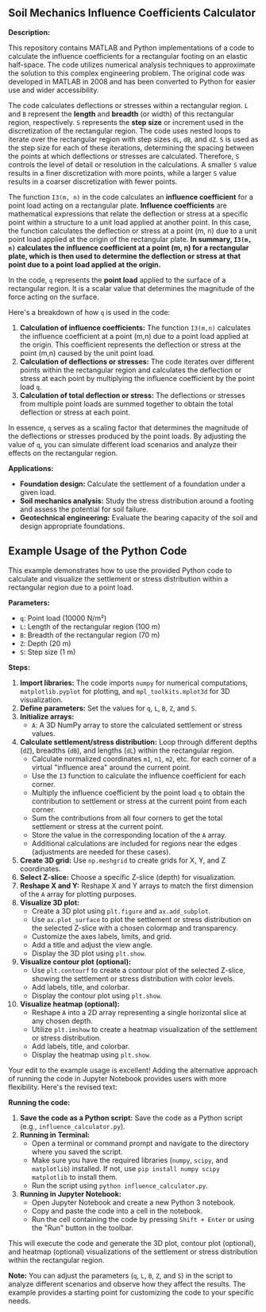 ## Soil Mechanics Influence Coefficients Calculator

**Description:**

This repository contains MATLAB and Python implementations of a code to calculate the influence coefficients for a rectangular footing on an elastic half-space. The code utilizes numerical analysis techniques to approximate the solution to this complex engineering problem. The original code was developed in MATLAB in 2008 and has been converted to Python for easier use and wider accessibility.

The code calculates deflections or stresses within a rectangular region. `L` and `B` represent the **length** and **breadth** (or width) of this rectangular region, respectively. `S` represents the **step size** or increment used in the discretization of the rectangular region. The code uses nested loops to iterate over the rectangular region with step sizes `dL`, `dB`, and `dZ`. `S` is used as the step size for each of these iterations, determining the spacing between the points at which deflections or stresses are calculated. Therefore, `S` controls the level of detail or resolution in the calculations. A smaller `S` value results in a finer discretization with more points, while a larger `S` value results in a coarser discretization with fewer points.

The function `I3(m, n)` in the code calculates an **influence coefficient** for a point load acting on a rectangular plate. **Influence coefficients** are mathematical expressions that relate the deflection or stress at a specific point within a structure to a unit load applied at another point. In this case, the function calculates the deflection or stress at a point (m, n) due to a unit point load applied at the origin of the rectangular plate. **In summary, `I3(m, n)` calculates the influence coefficient at a point (m, n) for a rectangular plate, which is then used to determine the deflection or stress at that point due to a point load applied at the origin.**


In the code, `q` represents the **point load** applied to the surface of a rectangular region. It is a scalar value that determines the magnitude of the force acting on the surface.

Here's a breakdown of how `q` is used in the code:

1. **Calculation of influence coefficients:** The function `I3(m,n)` calculates the influence coefficient at a point (m,n) due to a point load applied at the origin. This coefficient represents the deflection or stress at the point (m,n) caused by the unit point load.
2. **Calculation of deflections or stresses:** The code iterates over different points within the rectangular region and calculates the deflection or stress at each point by multiplying the influence coefficient by the point load `q`.
3. **Calculation of total deflection or stress:** The deflections or stresses from multiple point loads are summed together to obtain the total deflection or stress at each point.

In essence, `q` serves as a scaling factor that determines the magnitude of the deflections or stresses produced by the point loads. By adjusting the value of `q`, you can simulate different load scenarios and analyze their effects on the rectangular region.

**Applications:**

* **Foundation design:** Calculate the settlement of a foundation under a given load.
* **Soil mechanics analysis:** Study the stress distribution around a footing and assess the potential for soil failure.
* **Geotechnical engineering:** Evaluate the bearing capacity of the soil and design appropriate foundations.

## Example Usage of the Python Code

This example demonstrates how to use the provided Python code to calculate and visualize the settlement or stress distribution within a rectangular region due to a point load.

**Parameters:**

* `q`: Point load (10000 N/m²)
* `L`: Length of the rectangular region (100 m)
* `B`: Breadth of the rectangular region (70 m)
* `Z`: Depth (20 m)
* `S`: Step size (1 m)

**Steps:**

1. **Import libraries:** The code imports `numpy` for numerical computations, `matplotlib.pyplot` for plotting, and `mpl_toolkits.mplot3d` for 3D visualization.
2. **Define parameters:** Set the values for `q`, `L`, `B`, `Z`, and `S`.
3. **Initialize arrays:**
    * `A`: A 3D NumPy array to store the calculated settlement or stress values.
4. **Calculate settlement/stress distribution:** Loop through different depths (`dZ`), breadths (`dB`), and lengths (`dL`) within the rectangular region.
    * Calculate normalized coordinates `m1`, `n1`, `m2`, etc. for each corner of a virtual "influence area" around the current point.
    * Use the `I3` function to calculate the influence coefficient for each corner.
    * Multiply the influence coefficient by the point load `q` to obtain the contribution to settlement or stress at the current point from each corner.
    * Sum the contributions from all four corners to get the total settlement or stress at the current point.
    * Store the value in the corresponding location of the `A` array.
    * Additional calculations are included for regions near the edges (adjustments are needed for these cases).
5. **Create 3D grid:** Use `np.meshgrid` to create grids for X, Y, and Z coordinates.
6. **Select Z-slice:** Choose a specific Z-slice (depth) for visualization.
7. **Reshape X and Y:** Reshape X and Y arrays to match the first dimension of the `A` array for plotting purposes.
8. **Visualize 3D plot:**
    * Create a 3D plot using `plt.figure` and `ax.add_subplot`.
    * Use `ax.plot_surface` to plot the settlement or stress distribution on the selected Z-slice with a chosen colormap and transparency.
    * Customize the axes labels, limits, and grid.
    * Add a title and adjust the view angle.
    * Display the 3D plot using `plt.show`.
9. **Visualize contour plot (optional):**
    * Use `plt.contourf` to create a contour plot of the selected Z-slice, showing the settlement or stress distribution with color levels.
    * Add labels, title, and colorbar.
    * Display the contour plot using `plt.show`.
10. **Visualize heatmap (optional):**
    * Reshape `A` into a 2D array representing a single horizontal slice at any chosen depth.
    * Utilize `plt.imshow` to create a heatmap visualization of the settlement or stress distribution.
    * Add labels, title, and colorbar.
    * Display the heatmap using `plt.show`.

Your edit to the example usage is excellent!  Adding the alternative approach of running the code in Jupyter Notebook provides users with more flexibility. Here's the revised text:

**Running the code:**

1. **Save the code as a Python script:** Save the code as a Python script (e.g., `influence_calculator.py`).
2. **Running in Terminal:**
    * Open a terminal or command prompt and navigate to the directory where you saved the script.
    * Make sure you have the required libraries (`numpy`, `scipy`, and `matplotlib`) installed. If not, use `pip install numpy scipy matplotlib` to install them.
    * Run the script using `python influence_calculator.py`.
3. **Running in Jupyter Notebook:**
    * Open Jupyter Notebook and create a new Python 3 notebook.
    * Copy and paste the code into a cell in the notebook.
    * Run the cell containing the code by pressing `Shift + Enter` or using the "Run" button in the toolbar.

This will execute the code and generate the 3D plot, contour plot (optional), and heatmap (optional) visualizations of the settlement or stress distribution within the rectangular region.

**Note:** You can adjust the parameters (`q`, `L`, `B`, `Z`, and `S`) in the script to analyze different scenarios and observe how they affect the results. The example provides a starting point for customizing the code to your specific needs.